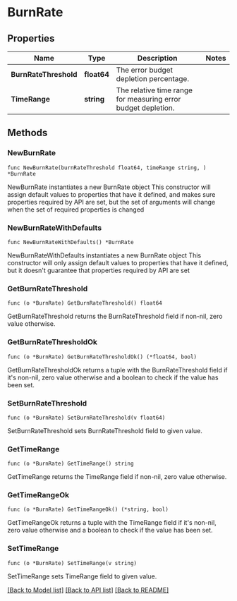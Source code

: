 # BurnRate

## Properties

Name | Type | Description | Notes
------------ | ------------- | ------------- | -------------
**BurnRateThreshold** | **float64** | The error budget depletion percentage. | 
**TimeRange** | **string** | The relative time range for measuring error budget depletion. | 

## Methods

### NewBurnRate

`func NewBurnRate(burnRateThreshold float64, timeRange string, ) *BurnRate`

NewBurnRate instantiates a new BurnRate object
This constructor will assign default values to properties that have it defined,
and makes sure properties required by API are set, but the set of arguments
will change when the set of required properties is changed

### NewBurnRateWithDefaults

`func NewBurnRateWithDefaults() *BurnRate`

NewBurnRateWithDefaults instantiates a new BurnRate object
This constructor will only assign default values to properties that have it defined,
but it doesn't guarantee that properties required by API are set

### GetBurnRateThreshold

`func (o *BurnRate) GetBurnRateThreshold() float64`

GetBurnRateThreshold returns the BurnRateThreshold field if non-nil, zero value otherwise.

### GetBurnRateThresholdOk

`func (o *BurnRate) GetBurnRateThresholdOk() (*float64, bool)`

GetBurnRateThresholdOk returns a tuple with the BurnRateThreshold field if it's non-nil, zero value otherwise
and a boolean to check if the value has been set.

### SetBurnRateThreshold

`func (o *BurnRate) SetBurnRateThreshold(v float64)`

SetBurnRateThreshold sets BurnRateThreshold field to given value.


### GetTimeRange

`func (o *BurnRate) GetTimeRange() string`

GetTimeRange returns the TimeRange field if non-nil, zero value otherwise.

### GetTimeRangeOk

`func (o *BurnRate) GetTimeRangeOk() (*string, bool)`

GetTimeRangeOk returns a tuple with the TimeRange field if it's non-nil, zero value otherwise
and a boolean to check if the value has been set.

### SetTimeRange

`func (o *BurnRate) SetTimeRange(v string)`

SetTimeRange sets TimeRange field to given value.



[[Back to Model list]](../README.md#documentation-for-models) [[Back to API list]](../README.md#documentation-for-api-endpoints) [[Back to README]](../README.md)



